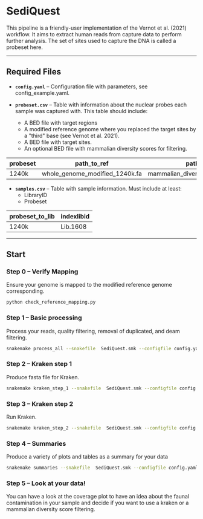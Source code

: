 # SediQuest

This pipeline is a friendly-user implementation of the Vernot et al. (2021) workflow. It aims to extract human reads from capture data to perform further analysis. The set of sites used to capture the DNA is called a probeset here.

---

## Required Files

- **`config.yaml`** – Configuration file with parameters, see config_example.yaml.

- **`probeset.csv`** – Table with information about the nuclear probes each sample was captured with. 
This table should include:
  - A BED file with target regions
  - A modified reference genome where you replaced the target sites by a "third" base (see Vernot et al. 2021).
  - A BED file with target sites.
  - An optional BED file with mammalian diversity scores for filtering.

| probeset   | path_to_ref | path_to_bed    | path_to_control     |
|--------|-----|-------------|-------------|
| 1240k  | whole_genome_modified_1240k.fa  | mammalian_diversity_score_1240k.bed      | 1240k.bed    |

- **`samples.csv`** – Table with sample information. Must include at least:
  - LibraryID
  - Probeset
  
| probeset_to_lib   | indexlibid  | 
|--------|-----|
| 1240k  | Lib.1608   |

---

## Start

### Step 0 – Verify Mapping
Ensure your genome is mapped to the modified reference genome corresponding.

```bash
python check_reference_mapping.py  
```

### Step 1 – Basic processing 
Process your reads, quality filtering, removal of duplicated, and deam filtering.

```bash
snakemake process_all --snakefile  SediQuest.smk --configfile config.yaml --cores 25
```

### Step 2 – Kraken step 1 
Produce fasta file for Kraken.

```bash
snakemake kraken_step_1 --snakefile  SediQuest.smk --configfile config.yaml --cores 25
```

### Step 3 – Kraken step 2
Run Kraken.

```bash
snakemake kraken_step_2 --snakefile  SediQuest.smk --configfile config.yaml --cores 25
```

### Step 4 – Summaries
Produce a variety of plots and tables as a summary for your data

```bash
snakemake summaries --snakefile  SediQuest.smk --configfile config.yaml --cores 25
```

### Step 5 – Look at your data!
You can have a look at the coverage plot to have an idea about the faunal contamination in your sample and decide if you want to use a kraken or a mammalian diversity score filtering. 


